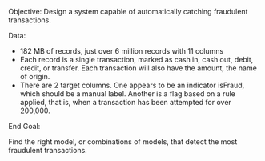 
Objective:
Design a system capable of automatically catching fraudulent transactions.

Data:
- 182 MB of records, just over 6 million records with 11 columns
- Each record is a single transaction, marked as cash in, cash out, debit, credit, or transfer. Each transaction will also have the amount, the name of origin.
- There are 2 target columns. One appears to be an indicator isFraud, which should be a manual label. Another is a flag based on a rule applied, that is, when a transaction has been attempted for over 200,000.

End Goal:

Find the right model, or combinations of models, that detect the most fraudulent transactions.
